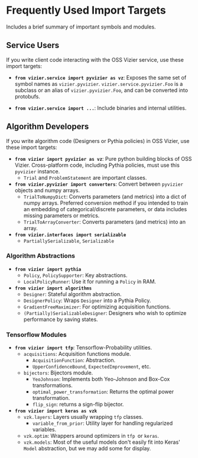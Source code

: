 # Frequently Used Import Targets <a name="freq_import_targets"></a>

Includes a brief summary of important symbols and modules.

## Service Users <a name="service_users"></a>

If you write client code interacting with the OSS Vizier service, use these
import targets:

* **`from vizier.service import pyvizier as vz`**: Exposes the same set of symbol names as `vizier.pyvizier`. `vizier.service.pyvizier.Foo` is a subclass or an alias of `vizier.pyvizier.Foo`, and can be converted into protobufs.
<!-- TODO(b/226560768): Update this entry after the clean up -->
* **`from vizier.service import ...`**: Include binaries and internal utilities.

## Algorithm Developers

If you write algorithm code (Designers or Pythia policies) in OSS Vizier, use
these import targets:

* **`from vizier import pyvizier as vz`**: Pure python building blocks of OSS Vizier. Cross-platform code, including Pythia policies, must use this `pyvizier` instance.
  * `Trial` and `ProblemStatement` are important classes.
* **`from vizier.pyvizier import converters`**: Convert between `pyvizier` objects and numpy arrays.
  * `TrialToNumpyDict`: Converts parameters (and metrics) into a dict of numpy arrays. Preferred conversion method if you intended to train an embedding of categorical/discrete parameters, or data includes missing parameters or metrics.
  * `TrialToArrayConverter`: Converts parameters (and metrics) into an array.
* **`from vizier.interfaces import serializable`**
  * `PartiallySerializable`, `Serializable`

### Algorithm Abstractions

* **`from vizier import pythia`**
  * `Policy`, `PolicySupporter`: Key abstractions.
  * `LocalPolicyRunner`: Use it for running a `Policy` in RAM.
* **`from vizier import algorithms`**
  * `Designer`: Stateful algorithm abstraction.
  * `DesignerPolicy`: Wraps `Designer` into a Pythia Policy.
  * `GradientFreeMaximizer`: For optimizing acquisition functions.
  * `(Partially)SerializableDesigner`: Designers who wish to optimize performance by saving states.

### Tensorflow Modules

* **`from vizier import tfp`**: Tensorflow-Probability utilities.
  * `acquisitions`: Acquisition functions module.
     * `AcquisitionFunction`: Abstraction.
     * `UpperConfidenceBound`, `ExpectedImprovement`, etc.
  * `bijectors`: Bijectors module.
    * `YeoJohnson`: Implements both Yeo-Johnson and Box-Cox transformations.
    * `optimal_power_transformation`: Returns the optimal power transformation.
    * `flip_sign`: returns a sign-flip bijector.
* **`from vizier import keras as vzk`**
  * `vzk.layers`: Layers usually wrapping `tfp` classes.
      * `variable_from_prior`: Utility layer for handling regularized variables.
  * `vzk.optim`: Wrappers around optimizers in `tfp `or `keras`.
  * `vzk.models`: Most of the useful models don't easily fit into Keras' `Model` abstraction, but we may add some for display.

